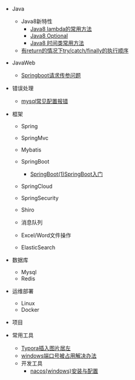 
* Java

  * Java8新特性
    * [Java8 lambda的常用方法](./docs/Java/Java8lambda的常用方法.md)
    * [Java8 Optional](./docs/Java/Java8Optional.md)
    * [Java8 时间类常用方法](./docs/Java/Java8时间类常用方法.md)
  * [有return的情况下try/catch/finally的执行顺序](./docs/Java/有return的情况下trycatchfinally的执行顺序.md)


* JavaWeb

  * [Springboot请求传参问题](./docs/JavaWeb/Springboot请求传参问题.md)
* 错误处理

  * [mysql常见配置报错](./docs/错误处理/mysql常见配置报错.md)
* 框架

  * Spring
  * SpringMvc
  * Mybatis
  * SpringBoot

    * [SpringBoot(1)SpringBoot入门](./docs/SpringBoot系列/SpringBoot(1)SpringBoot入门.md)
  * SpringCloud
  * SpringSecurity
  * Shiro
  * 消息队列
  * Excel/Word文件操作
  * ElasticSearch
* 数据库

  * Mysql
  * Redis
* 运维部署

  * Linux
  * Docker
* 项目
* 常用工具

  * [Typora插入图片居左](./docs/常用工具/Typora插入图片居左.md)
  * [windows端口号被占用解决办法](./docs/常用工具/windows端口号被占用解决办法.md)
  * 开发工具
    * [nacos(windows)安装与配置](./docs/常用工具/nacos(windows)安装与配置.md)

